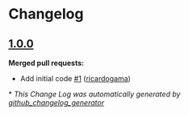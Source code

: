 # Changelog

## [1.0.0](https://github.com/seegno/bookshelf-cascade-delete/tree/1.0.0)

**Merged pull requests:**

- Add initial code [\#1](https://github.com/seegno/bookshelf-cascade-delete/pull/1) ([ricardogama](https://github.com/ricardogama))



\* *This Change Log was automatically generated by [github_changelog_generator](https://github.com/skywinder/Github-Changelog-Generator)*
